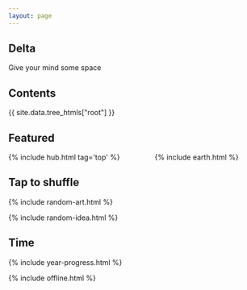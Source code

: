 ```yaml
---
layout: page
---
```


<style>

</style>

## Delta 
Give your mind some space


## Contents

<div style="margin-top:0.5rem">
{{ site.data.tree_htmls["root"] }}
</div>

## Featured

<div class="columns">

<div class="column">
{% include hub.html tag='top' %}
</div>

<div class="column">
  {% include earth.html %}
</div>

</div>



## Tap to shuffle   

{% include random-art.html %}

{% include random-idea.html %}

## Time 

{% include year-progress.html %}



{% include offline.html  %}



